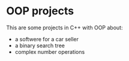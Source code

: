 # OOP projects
This are some projects in C++ with OOP about:
-  a softwere for a car seller
-  a binary search tree 
-  complex number operations

